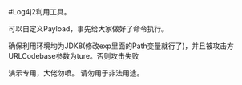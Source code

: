 #Log4j2利用工具。


可以自定义Payload，事先给大家做好了命令执行。


确保利用环境均为JDK8(修改exp里面的Path变量就行了)，并且被攻击方URLCodebase参数为ture。否则攻击失败


演示专用，大佬勿喷。   请勿用于非法用途。

